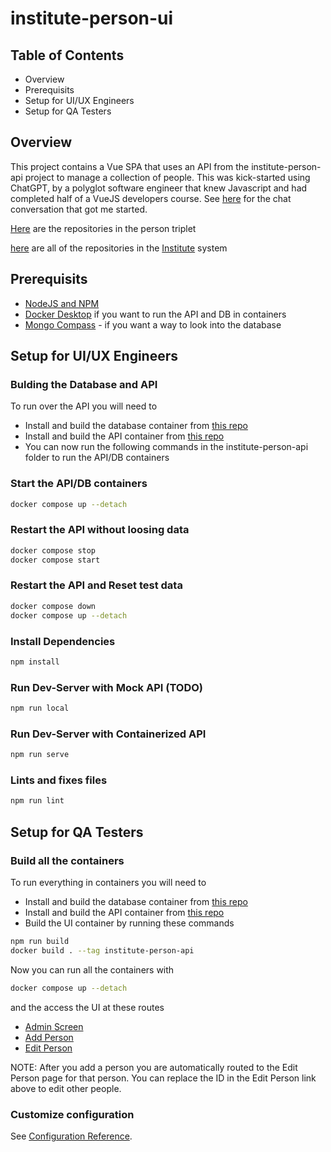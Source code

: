 # institute-person-ui

## Table of Contents

- Overview
- Prerequisits
- Setup for UI/UX Engineers
- Setup for QA Testers

## Overview

This project contains a Vue SPA that uses an API from the institute-person-api project to manage a collection of people. This was kick-started using ChatGPT, by a polyglot software engineer that knew Javascript and had completed half of a VueJS developers course. See [here](https://chat.openai.com/share/5d5db6f2-2f42-491a-9673-3246feb20013) for the chat conversation that got me started.

[Here](https://github.com/orgs/agile-learning-institute/repositories?q=institute-person&type=all&sort=name) are the repositories in the person triplet

[here](https://github.com/orgs/agile-learning-institute/repositories?q=institute&type=all&sort=name) are all of the repositories in the [Institute](https://github.com/agile-learning-institute/institute/tree/main) system

## Prerequisits

- [NodeJS and NPM](https://docs.npmjs.com/downloading-and-installing-node-js-and-npm)
- [Docker Desktop](https://www.docker.com/products/docker-desktop/) if you want to run the API and DB in containers
- [Mongo Compass](https://www.mongodb.com/try/download/compass) - if you want a way to look into the database

## Setup for UI/UX Engineers

### Bulding the Database and API

To run over the API you will need to

- Install and build the database container from [this repo](https://github.com/agile-learning-institute/institute-person-db)
- Install and build the API container from [this repo](https://github.com/agile-learning-institute/institute-person-api)
- You can now run the following commands in the institute-person-api folder to run the API/DB containers

### Start the API/DB containers

```bash
docker compose up --detach
```

### Restart the API without loosing data

```bash
docker compose stop
docker compose start
```

### Restart the API and Reset test data

```bash
docker compose down
docker compose up --detach
```

### Install Dependencies

``` bash
npm install
```

### Run Dev-Server with Mock API (TODO)

``` bash
npm run local
```

### Run Dev-Server with Containerized API

``` bash
npm run serve
```

### Lints and fixes files

``` bash
npm run lint
```

## Setup for QA Testers

### Build all the containers

To run everything in containers you will need to

- Install and build the database container from [this repo](https://github.com/agile-learning-institute/institute-person-db)
- Install and build the API container from [this repo](https://github.com/agile-learning-institute/institute-person-api)
- Build the UI container by running these commands

```bash
npm run build
docker build . --tag institute-person-api
```

Now you can run all the containers with

```bash
docker compose up --detach
```

and the access the UI at these routes

- [Admin Screen](http://localhost:8080/admin)
- [Add Person](http://localhost:8080/person)
- [Edit Person](http://localhost:8080/person/651dfe6c13605cd1946273c2)

NOTE: After you add a person you are automatically routed to the Edit Person page for that person. You can replace the ID in the Edit Person link above to edit other people.

### Customize configuration

See [Configuration Reference](https://cli.vuejs.org/config/).
